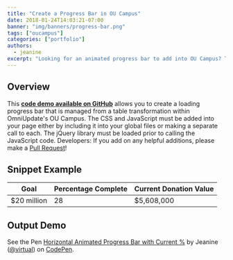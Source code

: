 ```yaml
---
title: "Create a Progress Bar in OU Campus"
date: 2018-01-24T14:03:21-07:00
banner: "img/banners/progress-bar.png"
tags: ["oucampus"]
categories: ["portfolio"]
authors:
  - jeanine
excerpt: "Looking for an animated progress bar to add into OU Campus? This code lets your users easily manage your donation or project progress using a simple table transformation."
--- 
```


## Overview

This __[code demo available on GitHub](https://github.com/virtual/omniupdate-example-code-progress-bar)__  allows you to create a loading progress bar that is managed from a table transformation within OmniUpdate's OU Campus. The CSS and JavaScript must be added into your page either by including it into your global files or making a separate call to each. The jQuery library must be loaded prior to calling the JavaScript code. Developers: If you add on any helpful additions, please make a [Pull Request](https://github.com/virtual/omniupdate-example-code-progress-bar/pulls)!

## Snippet Example

Goal | Percentage Complete | Current Donation Value
---- | -------- | -----------
$20 million | 28 | $5,608,000

## Output Demo

<p data-height="265" data-theme-id="0" data-slug-hash="BWaYax" data-default-tab="result" data-user="virtual" data-embed-version="2" data-pen-title="Horizontal Animated Progress Bar with Current %" class="codepen">See the Pen <a href="https://codepen.io/virtual/pen/BWaYax/">Horizontal Animated Progress Bar with Current %</a> by Jeanine (<a href="https://codepen.io/virtual">@virtual</a>) on <a href="https://codepen.io">CodePen</a>.</p>
<script async src="https://production-assets.codepen.io/assets/embed/ei.js"></script>